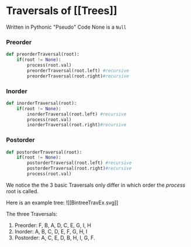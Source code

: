 # Traversals of [[Trees]]
Written in Pythonic "Pseudo" Code
None is a `Null`
### Preorder

```python
def preorderTraversal(root):
	if(root != None):
		process(root.val)
		preorderTraversal(root.left) #recursive
		preorderTraversal(root.right)#recursive
```

### Inorder
```python
def inorderTraversal(root):
	if(root != None):
		inorderTraversal(root.left) #recursive
		process(root.val)
		inorderTraversal(root.right)#recursive
```

### Postorder
```python
def postorderTraversal(root):
	if(root != None):
		postorderTraversal(root.left) #recursive
		postorderTraversal(root.right)#recursive
		process(root.val)
```

We notice the the 3 basic Traversals only differ in which order the *process* root is called. 

Here is an example tree:
![[BintreeTravEx.svg]]

The three Traversals:
1. Preorder: F, B, A, D, C, E, G, I, H
2. Inorder:  A, B, C, D, E, F, G, H, I
3. Postorder: A, C, E, D, B, H, I, G, F.